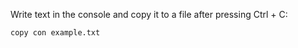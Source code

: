 Write text in the console and copy it to a file after pressing Ctrl + C:

~~~
copy con example.txt
~~~
